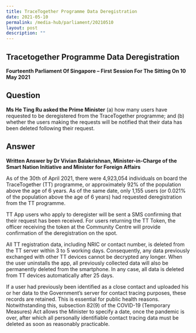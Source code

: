```yaml
---
title: TraceTogether Programme Data Deregistration
date: 2021-05-10
permalink: /media-hub/parliament/20210510
layout: post
description: ""
---
```


## Tracetogether Programme Data Deregistration

**Fourteenth Parliament Of Singapore – First Session For The Sitting On 10 May 2021**


## Question

**Ms He Ting Ru asked the Prime Minister** (a) how many users have requested to be deregistered from the TraceTogether programme; and (b) whether the users making the requests will be notified that their data has been deleted following their request.

## Answer

**Written Answer by Dr Vivian Balakrishnan, Minister-in-Charge of the Smart Nation Initiative and Minister for Foreign Affairs**

As of the 30th  of April 2021, there were 4,923,054 individuals on board the TraceTogether (TT) programme, or approximately 92% of the population above the age of 6 years. As of the same date, only 1,155 users (or 0.021% of the population above the age of 6 years) had requested deregistration from the TT programme.

TT App users who apply to deregister will be sent a SMS confirming that their request has been received. For users returning the TT Token, the officer receiving the token at the Community Centre will provide confirmation of the deregistration on the spot.

All TT registration data, including NRIC or contact number, is deleted from the TT server within 3 to 5 working days. Consequently, any data previously exchanged with other TT devices cannot be decrypted any longer. When the user uninstalls the app, all previously collected data will also be permanently deleted from the smartphone. In any case, all data is deleted from TT devices automatically after 25 days.

If a user had previously been identified as a close contact and uploaded his or her data to the Government’s server for contact tracing purposes, these records are retained. This is essential for public health reasons. Notwithstanding this, subsection 82(9) of the COVID-19 (Temporary Measures) Act allows the Minister to specify a date, once the pandemic is over, after which all personally identifiable contact tracing data must be deleted as soon as reasonably practicable.